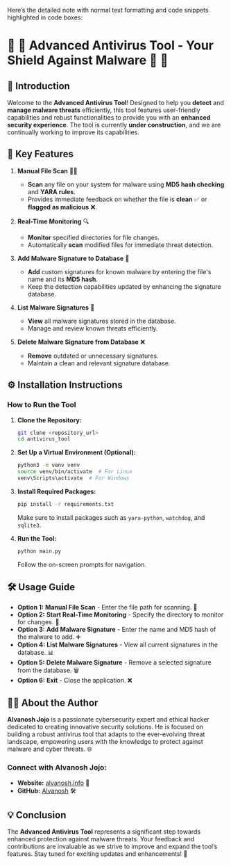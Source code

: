 Here’s the detailed note with normal text formatting and code snippets highlighted in code boxes:

# 🎊 **👾 Advanced Antivirus Tool** - Your Shield Against Malware 👾 🎊

## 🌟 **Introduction**
Welcome to the **Advanced Antivirus Tool**! Designed to help you **detect** and **manage malware threats** efficiently, this tool features user-friendly capabilities and robust functionalities to provide you with an **enhanced security experience**. The tool is currently **under construction**, and we are continually working to improve its capabilities.

## 🚀 **Key Features**
1. **Manual File Scan** 🕵️‍♂️
   - **Scan** any file on your system for malware using **MD5 hash checking** and **YARA rules**.
   - Provides immediate feedback on whether the file is **clean** ✅ or **flagged as malicious** ❌.

2. **Real-Time Monitoring** 🔍
   - **Monitor** specified directories for file changes.
   - Automatically **scan** modified files for immediate threat detection.

3. **Add Malware Signature to Database** 📝
   - **Add** custom signatures for known malware by entering the file's name and its **MD5 hash**.
   - Keep the detection capabilities updated by enhancing the signature database.

4. **List Malware Signatures** 📜
   - **View** all malware signatures stored in the database.
   - Manage and review known threats efficiently.

5. **Delete Malware Signature from Database** ❌
   - **Remove** outdated or unnecessary signatures.
   - Maintain a clean and relevant signature database.

## ⚙️ **Installation Instructions**
### How to Run the Tool
1. **Clone the Repository:**
   ```bash
   git clone <repository_url>
   cd antivirus_tool
   ```

2. **Set Up a Virtual Environment (Optional):**
   ```bash
   python3 -m venv venv
   source venv/bin/activate  # For Linux
   venv\Scripts\activate  # For Windows
   ```

3. **Install Required Packages:**
   ```bash
   pip install -r requirements.txt
   ```
   Make sure to install packages such as `yara-python`, `watchdog`, and `sqlite3`.

4. **Run the Tool:**
   ```bash
   python main.py
   ```
   Follow the on-screen prompts for navigation.

## 🛠️ **Usage Guide**
- **Option 1:** **Manual File Scan** - Enter the file path for scanning. 📂
- **Option 2:** **Start Real-Time Monitoring** - Specify the directory to monitor for changes. 🔔
- **Option 3:** **Add Malware Signature** - Enter the name and MD5 hash of the malware to add. ➕
- **Option 4:** **List Malware Signatures** - View all current signatures in the database. 📊
- **Option 5:** **Delete Malware Signature** - Remove a selected signature from the database. 🗑️
- **Option 6:** **Exit** - Close the application. ❌

## 🧑‍💻 **About the Author**
**Alvanosh Jojo** is a passionate cybersecurity expert and ethical hacker dedicated to creating innovative security solutions. He is focused on building a robust antivirus tool that adapts to the ever-evolving threat landscape, empowering users with the knowledge to protect against malware and cyber threats. 🌐

### **Connect with Alvanosh Jojo:**
- **Website:** [alvanosh.info](https://alvanosh.info) 🌟
- **GitHub:** [Alvanosh](https://github.com/Alvanosh) 🛠️

## 💡 **Conclusion**
The **Advanced Antivirus Tool** represents a significant step towards enhanced protection against malware threats. Your feedback and contributions are invaluable as we strive to improve and expand the tool’s features. Stay tuned for exciting updates and enhancements! 🚀
